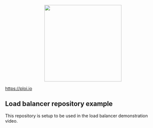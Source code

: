 <p align="center"><img src="https://ploi.io/images/main-logo.png" width="250"></p>

https://ploi.io

## Load balancer repository example

This repository is setup to be used in the load balancer demonstration video.
